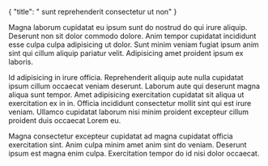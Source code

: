 {
  "title": " sunt reprehenderit consectetur ut non"
}

Magna laborum cupidatat eu ipsum sunt do nostrud do qui irure aliquip. Deserunt non sit dolor commodo dolore. Anim tempor cupidatat incididunt esse culpa culpa adipisicing ut dolor. Sunt minim veniam fugiat ipsum anim sint qui cillum aliquip pariatur velit. Adipisicing amet proident ipsum ex laboris.

Id adipisicing in irure officia. Reprehenderit aliquip aute nulla cupidatat ipsum cillum occaecat veniam deserunt. Laborum aute qui deserunt magna aliqua sunt tempor. Amet adipisicing exercitation cupidatat sit aliqua ut exercitation ex in in. Officia incididunt consectetur mollit sint qui est irure veniam. Ullamco cupidatat laborum nisi minim proident excepteur cillum proident duis occaecat Lorem eu.

Magna consectetur excepteur cupidatat ad magna cupidatat officia exercitation sint. Anim culpa minim amet anim sint do veniam. Deserunt ipsum est magna enim culpa. Exercitation tempor do id nisi dolor occaecat.